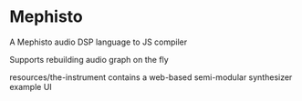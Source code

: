 # Mephisto

A Mephisto audio DSP language to JS compiler

Supports rebuilding audio graph on the fly

resources/the-instrument contains a web-based semi-modular synthesizer example UI
